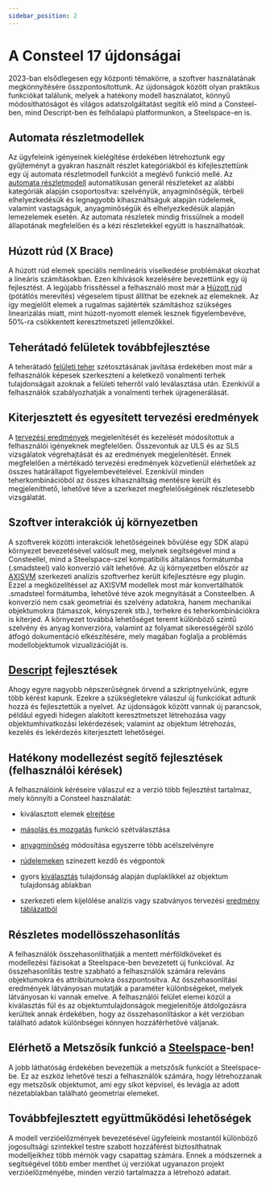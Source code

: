 ```yaml
---
sidebar_position: 2
---
```

# A Consteel 17 újdonságai
<!-- wp:paragraph -->

2023-ban elsődlegesen egy központi témakörre, a szoftver használatának megkönnyítésére összpontosítottunk. Az újdonságok között olyan praktikus funkciókat találunk, melyek a hatékony modell használatot, könnyű módosíthatóságot és világos adatszolgáltatást segítik elő mind a Consteel-ben, mind Descript-ben és felhőalapú platformunkon, a Steelspace-en is.

<!-- /wp:paragraph -->

<!-- wp:heading -->

## **Automata részletmodellek**

<!-- /wp:heading -->

<!-- wp:paragraph -->

Az ügyfeleink igényeinek kielégítése érdekében létrehoztunk egy gyűjteményt a gyakran használt részlet kategóriákból és kifejlesztettünk egy új automata részletmodell funkciót a meglévő funkció mellé. Az [automata részletmodell](https://www.consteelsoftware.com/hu/manual/modell-nezet/reszlet-kezelo/) automatikusan generál részleteket az alábbi kategóriák alapján csoportosítva: szelvényük, anyagminőségük, térbeli elhelyezkedésük és legnagyobb kihasználtságuk alapján rúdelemek, valamint vastagságuk, anyagminőségük és elhelyezkedésük alapján lemezelemek esetén. Az automata részletek mindig frissülnek a modell állapotának megfelelően és a kézi részletekkel együtt is használhatóak.

<!-- /wp:paragraph -->

<!-- wp:heading -->

## **Húzott rúd (X Brace)**

<!-- /wp:heading -->

<!-- wp:paragraph -->

A húzott rúd elemek speciális nemlineáris viselkedése problémákat okozhat a lineáris számításokban. Ezen kihívások kezelésére bevezettünk egy új fejlesztést. A legújabb frissítéssel a felhasználó most már a [Húzott rúd](https://www.consteelsoftware.com/hu/manual/szerkezetmodellezes/rudelemek#Xbrace) (pótátlós merevítés) végeselem típust állíthat be ezeknek az elemeknek. Az így megjelölt elemek a rugalmas sajátérték számításhoz szükséges linearizálás miatt, mint húzott-nyomott elemek lesznek figyelembevéve, 50%-ra csökkentett keresztmetszeti jellemzőkkel.

<!-- /wp:paragraph -->

<!-- wp:heading -->

## **Teherátadó felületek továbbfejlesztése**

<!-- /wp:heading -->

<!-- wp:paragraph -->

A teherátadó [felületi teher](https://www.consteelsoftware.com/hu/manual/terhek/tehertipusok/#TAF) szétosztásának javítása érdekében most már a felhasználók képesek szerkeszteni a keletkező vonalmenti terhek tulajdonságait azoknak a felületi teherről való leválasztása után. Ezenkívül a felhasználók szabályozhatják a vonalmenti terhek újragenerálását.

<!-- /wp:paragraph -->

<!-- wp:heading -->

## **Kiterjesztett és egyesített tervezési eredmények**

<!-- /wp:heading -->

<!-- wp:paragraph -->

A [tervezési eredmények](https://www.consteelsoftware.com/hu/manual/szabvanyos-tervezes/acelszerkezet-tervezes/#Eredmenyek) megjelenítését és kezelését módosítottuk a felhasználói igényeknek megfelelően. Összevontuk az ULS és az SLS vizsgálatok végrehajtását és az eredmények megjelenítését. Ennek megfelelően a mértékadó tervezési eredmények közvetlenül elérhetőek az összes határállapot figyelembevételével. Ezenkívül minden teherkombinációból az összes kihasználtság mentésre került és megjeleníthető, lehetővé téve a szerkezet megfelelőségének részletesebb vizsgálatát.

<!-- /wp:paragraph -->

<!-- wp:heading -->

## **Szoftver interakciók új környezetben**

<!-- /wp:heading -->

<!-- wp:paragraph -->

A szoftverek közötti interakciók lehetőségeinek bővülése egy SDK alapú környezet bevezetésével valósult meg, melynek segítségével mind a Consteellel, mind a Steelspace-szel kompatibilis általános formátumba (.smadsteel) való konverzió vált lehetővé. Az új környezetben először az [AXISVM](https://www.consteelsoftware.com/hu/manual/axisvm-konverter-2/) szerkezeti analízis szoftverhez került kifejlesztésre egy plugin. Ezzel a megközelítéssel az AXISVM modellek most már konvertálhatók .smadsteel formátumba, lehetővé téve azok megnyitását a Consteelben. A konverzió nem csak geometriai és szelvény adatokra, hanem mechanikai objektumokra (támaszok, kényszerek stb.), terhekre és teherkombinációkra is kiterjed. A környezet továbbá lehetőséget teremt különböző szintű szelvény és anyag konverzióra, valamint az folyamat sikerességéről szóló átfogó dokumentáció elkészítésére, mely magában foglalja a problémás modellobjektumok vizualizációját is.

<!-- /wp:paragraph -->

<!-- wp:heading -->

## [**Descript**](https://www.consteelsoftware.com/hu/knowledgebase/mydescript-your-personal-scripting-environment-in-consteel/?search=) **fejlesztések**

<!-- /wp:heading -->

<!-- wp:paragraph -->

Ahogy egyre nagyobb népszerűségnek örvend a szkriptnyelvünk, egyre több kérést kapunk. Ezekre a szükségletekre válaszul új funkciókat adtunk hozzá és fejlesztettük a nyelvet. Az újdonságok között vannak új parancsok, például egyedi hidegen alakított keresztmetszet létrehozása vagy objektumhivatkozási lekérdezések; valamint az objektum létrehozás, kezelés és lekérdezés kiterjesztett lehetőségei.


## **Hatékony modellezést segítő fejlesztések (felhasználói kérések)**


A felhasználóink kéréseire válaszul ez a verzió több fejlesztést tartalmaz, mely könnyíti a Consteel használatát:

- kiválasztott elemek [elrejtése](https://www.consteelsoftware.com/hu/manual/modell-nezet/modell-nezetek/#elrejtes)

- [másolás és mozgatás](https://www.consteelsoftware.com/hu/manual/altalanos-ismertetes/#oldalsav) funkció szétválasztása

- [anyagminőség](https://www.consteelsoftware.com/hu/manual/szerkezetmodellezes/szelvenykezelo/) módosítása egyszerre több acélszelvényre

- [rúdelemeken](https://www.consteelsoftware.com/hu/manual/altalanos-ismertetes/a-fokepernyo/#obtul) színezett kezdő és végpontok

- gyors [kiválasztás](https://www.consteelsoftware.com/hu/manual/modell-nezet/kijeloles/) tulajdonság alapján duplaklikkel az objektum tulajdonság ablakban

- szerkezeti elem kijelölése analízis vagy szabványos tervezési [eredmény táblázatból](https://www.consteelsoftware.com/hu/manual/szabvanyos-tervezes/acelszerkezet-tervezes/#Eredmenyek)

## **Részletes modellösszehasonlítás**


A felhasználók összehasonlíthatják a mentett mérföldköveket és modellezési fázisokat a Steelspace-ben bevezetett új funkcióval. Az összehasonlítás testre szabható a felhasználók számára releváns objektumokra és attribútumokra összpontosítva. Az összehasonlítási eredmények látványosan mutatják a paraméter különbségeket, melyek látványosan ki vannak emelve. A felhasználói felület elemei közül a kiválasztás fül és az objektumtulajdonságok megjelenítője átdolgozásra kerültek annak érdekében, hogy az összehasonlításkor a két verzióban található adatok különbségei könnyen hozzáférhetővé váljanak.

<!-- /wp:paragraph -->

<!-- wp:heading -->

## **Elérhető a Metszősík funkció a **[**Steelspace**](https://steelspace.io/)**-ben!**

<!-- /wp:heading -->

<!-- wp:paragraph -->

A jobb láthatóság érdekében bevezettük a metszősík funkciót a Steelspace-be. Ez az eszköz lehetővé teszi a felhasználók számára, hogy létrehozzanak egy metszősík objektumot, ami egy síkot képvisel, és levágja az adott nézetablakban található geometriai elemeket.

<!-- /wp:paragraph -->

<!-- wp:heading -->

## **Továbbfejlesztett együttműködési lehetőségek**

<!-- /wp:heading -->

<!-- wp:paragraph -->

A modell verzióelőzmények bevezetésével ügyfeleink mostantól különböző jogosultsági szintekkel testre szabott hozzáférést biztosíthatnak modelljeikhez több mérnök vagy csapattag számára. Ennek a módszernek a segítségével több ember menthet új verziókat ugyanazon projekt verzióelőzményébe, minden verzió tartalmazza a létrehozó adatait.

<!-- /wp:paragraph -->
